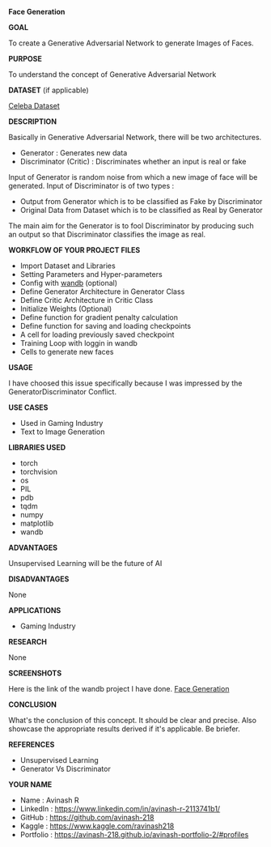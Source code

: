 **Face Generation**

**GOAL**

To create a Generative Adversarial Network to generate Images of Faces.


**PURPOSE**

To understand the concept of Generative Adversarial Network

**DATASET** (if applicable)

<a href="https://www.kaggle.com/jessicali9530/celeba-dataset">Celeba Dataset</a>

**DESCRIPTION**

Basically in Generative Adversarial Network, there will be two architectures.
- Generator : Generates new data
- Discriminator (Critic) : Discriminates whether an input is real or fake

Input of Generator is random noise from which a new image of face will be generated.
Input of Discriminator is of two types :
- Output from Generator which is to be classified as Fake by Discriminator
- Original Data from Dataset which is to be classified as Real by Generator

The main aim for the Generator is to fool Discriminator by producing such an output so that Discriminator classifies the image as real.

**WORKFLOW OF YOUR PROJECT FILES**

- Import Dataset and Libraries
- Setting Parameters and Hyper-parameters
- Config with <a href="https://wandb.ai/home">wandb</a> (optional)
- Define Generator Architecture in Generator Class
- Define Critic Architecture in Critic Class
- Initialize Weights (Optional)
- Define function for gradient penalty calculation
- Define function for saving and loading checkpoints
- A cell for loading previously saved checkpoint
- Training Loop with loggin in wandb
- Cells to generate new faces

**USAGE**

I have choosed this issue specifically because I was impressed by the GeneratorDiscriminator Conflict.


**USE CASES**

- Used in Gaming Industry
- Text to Image Generation


**LIBRARIES USED**

- torch
- torchvision
- os
- PIL
- pdb
- tqdm
- numpy
- matplotlib
- wandb

**ADVANTAGES**

Unsupervised Learning will be the future of AI

**DISADVANTAGES**

None

**APPLICATIONS**

- Gaming Industry

**RESEARCH**

None

**SCREENSHOTS**

Here is the link of the wandb project I have done.
<a href="https://wandb.ai/avinash-218/Face_GAN/overview?workspace=user-avinash-218">Face Generation</a>

**CONCLUSION**

What's the conclusion of this concept. It should be clear and precise.
Also showcase the appropriate results derived if it's applicable. Be briefer.


**REFERENCES**

- Unsupervised Learning
- Generator Vs Discriminator

**YOUR NAME**

- Name : Avinash R
- LinkedIn : https://www.linkedin.com/in/avinash-r-2113741b1/
- GitHub : https://github.com/avinash-218
- Kaggle : https://www.kaggle.com/ravinash218
- Portfolio : https://avinash-218.github.io/avinash-portfolio-2/#profiles
